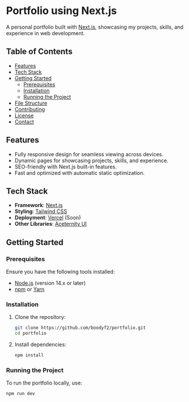 # Portfolio using Next.js

A personal portfolio built with [Next.js](https://nextjs.org/), showcasing my projects, skills, and experience in web development.

## Table of Contents

-   [Features](#features)
-   [Tech Stack](#tech-stack)
-   [Getting Started](#getting-started)
    -   [Prerequisites](#prerequisites)
    -   [Installation](#installation)
    -   [Running the Project](#running-the-project)
-   [File Structure](#file-structure)
-   [Contributing](#contributing)
-   [License](#license)
-   [Contact](#contact)

## Features

-   Fully responsive design for seamless viewing across devices.
-   Dynamic pages for showcasing projects, skills, and experience.
-   SEO-friendly with Next.js built-in features.
-   Fast and optimized with automatic static optimization.

## Tech Stack

-   **Framework**: [Next.js](https://nextjs.org/)
-   **Styling**: [Tailwind CSS](https://tailwindcss.com/)
-   **Deployment**: [Vercel](https://vercel.com/) (Soon)
-   **Other Libraries**: [Aceternity UI](https://ui.aceternity.com/)

## Getting Started

### Prerequisites

Ensure you have the following tools installed:

-   [Node.js](https://nodejs.org/) (version 14.x or later)
-   [npm](https://www.npmjs.com/) or [Yarn](https://yarnpkg.com/)

### Installation

1. Clone the repository:

    ```bash
    git clone https://github.com/boodyf2/portfolio.git
    cd portfolio
    ```

2. Install dependencies:
    ```bash
    npm install
    ```

### Running the Project

To run the portfolio locally, use:

```bash
npm run dev
```
